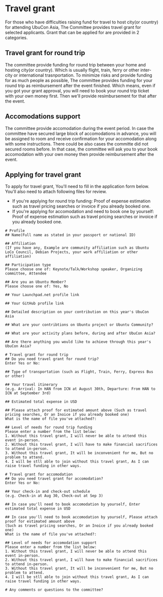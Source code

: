 # Travel grant

For those who have difficulties raising fund for travel to host city(or country) for attending UbuCon Asia, The Committee provides travel grant for selected applicants. Grant that can be applied for are provided in 2 categories.

## Travel grant for round trip
The committee provide funding for round trip between your home and hosting city(or country). Which is usually flight, train, ferry or other inter-city or international trasnportation. To minimize risks and provide funding for as much people as possible, The committee provides funding for your round trip as reimbursement after the event finished. Which means, even if you got your grant approval, you will need to book your round trip ticket with your own money first. Then we'll provide resimbursement for that after the event. 

## Accomodations support
The committee provide accomodation during the event period. In case the committee have secured large block of accomodations in advance, you will be assigned to room and receive confirmation for your accomodation along with some instructions. There could be also cases the committe did not secured rooms before. In that case, the committee will ask you to your book accomodation with your own money then provide reimbursement after the event.

## Applying for travel grant
To apply for travel grant, You'll need to fill in the application form below. You'll also need to attach following files for review.

- If you're applying for round trip funding: Proof of expense estimation such as travel pricing searches or invoice if you already booked one.
- If you're applying for accomodation and need to book one by yourself: Proof of expense estimation such as travel pricing searches or invoice if you already booked one.

```
# Profile
## Name(Full name as stated in your passport or national ID)

## Affiliation
(If you have any, Example are community affiliation such as Ubuntu LoCo Council, Debian Projects, your work affiliation or other affiliation)

## Participation type
Please choose one of: Keynote/Talk/Workshop speaker, Organizing committee, Attendee

## Are you an Ubuntu Member?
Please choose one of: Yes, No

## Your Launchpad.net profile link

## Your GitHub profile link

## Detailed description on your contribution on this year's UbuCon Asia

## What are your contribtions on Ubuntu project or Ubuntu Community?

## What are your activity plans before, during and after UbuCon Asia?

## Are there anything you would like to achieve through this year's UbuCon Asia?

# Travel grant for round trip
## Do you need travel grant for round trip?
Enter Yes or No: 
 
## Type of transportation (such as Flight, Train, Ferry, Express Bus or other)

## Your travel itinerary
(e.g. Arrival: In HAN from ICN at August 30th, Departure: From HAN to ICN at September 3rd)

## Estimated total expense in USD

## Please attach proof for estimated amount above (Such as travel pricing searches, Or an Inoice if you already booked one)
What is the name of file you've attached?: 

## Level of needs for round trip funding
Please enter a number from the list below:
1. Without this travel grant, I will never be able to attend this event in-person. 
2. Without this travel grant, I will have to make financial sacrifices to attend in-person. 
3. Without this travel grant, It will be inconvenient for me, But no problem to attend. 
4. I will be stll able to join without this travel grant, As I can raise travel funding in other ways.

# Travel grant for accomodation
## Do you need travel grant for accomodation?
Enter Yes or No: 

## Your check-in and check-out schedule
(e.g. Check-in at Aug 30, Check-out at Sep 3)

## In case you'll need to book accomodation by yourself, Enter estimated total expense in USD

## In case you'll need to book accomodation by yourself, Please attach proof for estimated amount above
(Such as travel pricing searches, Or an Inoice if you already booked one)
What is the name of file you've attached?: 

## Level of needs for accomodation support
Please enter a number from the list below:
1. Without this travel grant, I will never be able to attend this event in-person. 
2. Without this travel grant, I will have to make financial sacrifices to attend in-person. 
3. Without this travel grant, It will be inconvenient for me, But no problem to attend. 
4. I will be stll able to join without this travel grant, As I can raise travel funding in other ways.

# Any comments or questions to the committee?
```